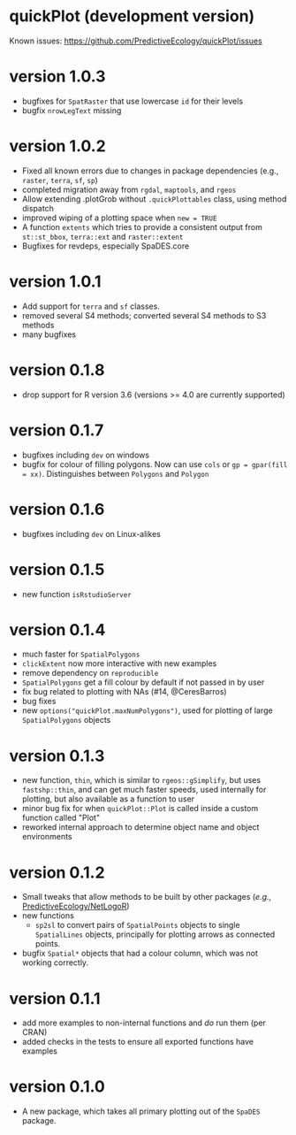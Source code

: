 # quickPlot (development version)

Known issues: <https://github.com/PredictiveEcology/quickPlot/issues>

version 1.0.3
=============
* bugfixes for `SpatRaster` that use lowercase `id` for their levels
* bugfix `nrowLegText` missing

version 1.0.2
=============
* Fixed all known errors due to changes in package dependencies (e.g., `raster`, `terra`, `sf`, `sp`)
* completed migration away from `rgdal`, `maptools`, and `rgeos`
* Allow extending .plotGrob without `.quickPlottables` class, using method dispatch
* improved wiping of a plotting space when `new = TRUE`
* A function `extents` which tries to provide a consistent output from `st::st_bbox`, `terra::ext` and `raster::extent`
* Bugfixes for revdeps, especially SpaDES.core

version 1.0.1
=============
* Add support for `terra` and `sf` classes. 
* removed several S4 methods; converted several S4 methods to S3 methods
* many bugfixes 

version 0.1.8
=============
* drop support for R version 3.6 (versions >= 4.0 are currently supported)

version 0.1.7
=============
* bugfixes including `dev` on windows
* bugfix for colour of filling polygons. Now can use `cols` or `gp = gpar(fill = xx)`.  Distinguishes between `Polygons` and `Polygon`

version 0.1.6
=============
* bugfixes including `dev` on Linux-alikes

version 0.1.5
=============
* new function `isRstudioServer`

version 0.1.4
=============
* much faster for `SpatialPolygons`
* `clickExtent` now more interactive with new examples
* remove dependency on `reproducible`
* `SpatialPolygons` get a fill colour by default if not passed in by user
* fix bug related to plotting with NAs (#14, @CeresBarros)
* bug fixes
* new `options("quickPlot.maxNumPolygons")`, used for plotting of large `SpatialPolygons` objects

version 0.1.3
=============
* new function, `thin`, which is similar to `rgeos::gSimplify`, but uses `fastshp::thin`, and can get much faster speeds, 
  used internally for plotting, but also available as a function to user
* minor bug fix for when `quickPlot::Plot` is called inside a custom function called "Plot"
* reworked internal approach to determine object name and object environments

version 0.1.2
=============
* Small tweaks that allow methods to be built by other packages (*e.g.*, [PredictiveEcology/NetLogoR](https://github.com/PredictiveEcology/NetLogoR))
* new functions
    - `sp2sl` to convert pairs of `SpatialPoints` objects to single `SpatialLines` objects, principally for plotting arrows as connected points.
* bugfix `Spatial*` objects that had a colour column, which was not working correctly.

version 0.1.1
=============

* add more examples to non-internal functions and *do* run them (per CRAN)
* added checks in the tests to ensure all exported functions have examples

version 0.1.0
=============

* A new package, which takes all primary plotting out of the `SpaDES` package.
